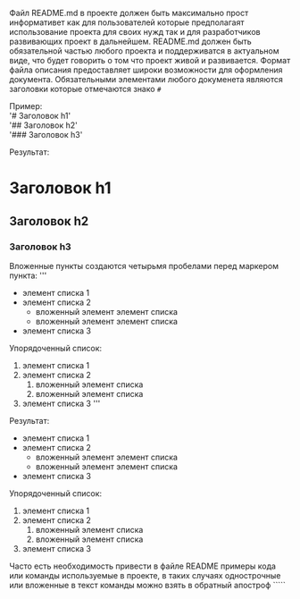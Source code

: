 Файл README.md в проекте должен быть максимально прост информативет как для пользователей которые предполагаят использование проекта для своих нужд так и для разработчиков развивающих проект в дальнейшем. README.md должен быть обязательной частью любого проекта и поддерживатся в актуальном виде, что будет говорить о том что проект живой и развивается.
Формат файла описания предоставляет широки возможности для оформления документа. Обязательными элементами любого докуменета являются заголовки которые отмечаются знако `#`

Пример:  
'# Заголовок h1'  
'## Заголовок h2'  
'### Заголовок h3'  

Результат:
# Заголовок h1  
## Заголовок h2  
### Заголовок h3  

Вложенные пункты создаются четырьмя пробелами перед маркером пункта:
'''
* элемент списка 1
* элемент списка 2
    * вложенный элемент элемент списка
    * вложенный элемент элемент списка
* элемент списка 3

Упорядоченный список:

1. элемент списка 1
2. элемент списка 2
    1. вложенный элемент списка
    2. вложенный элемент списка
3. элемент списка 3
'''

Результат:

* элемент списка 1
* элемент списка 2
    * вложенный элемент элемент списка
    * вложенный элемент элемент списка
* элемент списка 3

Упорядоченный список:

1. элемент списка 1
2. элемент списка 2
    1. вложенный элемент списка
    2. вложенный элемент списка
3. элемент списка 3

Часто есть необходимость привести в файле README примеры кода или команды используемые в проекте, в таких случаях однострочные или вложенные в текст команды можно взять в обратный апостроф `````